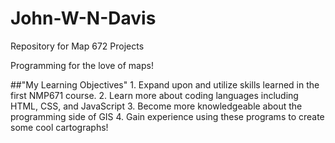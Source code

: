 # John-W-N-Davis

Repository for Map 672 Projects

Programming for the love of maps!

##"My Learning Objectives"
    1. Expand upon and utilize skills learned in the first NMP671 course.
    2. Learn more about coding languages including HTML, CSS, and JavaScript
    3. Become more knowledgeable about the programming side of GIS
    4. Gain experience using these programs to create some cool cartographs!